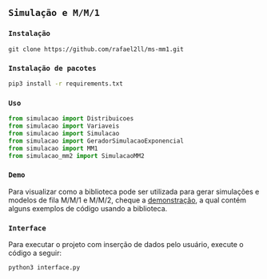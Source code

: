 ## `Simulação e M/M/1`

### `Instalação`
```
git clone https://github.com/rafael2ll/ms-mm1.git
```
### `Instalação de pacotes`
```bash
pip3 install -r requirements.txt
```
### `Uso`
```python
from simulacao import Distribuicoes
from simulacao import Variaveis
from simulacao import Simulacao
from simulacao import GeradorSimulacaoExponencial
from simulacao import MM1
from simulacao_mm2 import SimulacaoMM2
```

### `Demo`
Para visualizar como a biblioteca pode ser utilizada para gerar simulações e modelos de fila M/M/1 e M/M/2, cheque a [demonstração](https://github.com/rafael2ll/ms-mm1/blob/master/simulacao/Demo.ipynb), a qual contém alguns exemplos de código usando a biblioteca.

### `Interface`
Para executar o projeto com inserção de dados pelo usuário, execute o código a seguir:
```bash
python3 interface.py
```